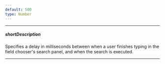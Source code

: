 ```yaml
---
default: 500
type: Number
---
```

---
##### shortDescription
Specifies a delay in milliseconds between when a user finishes typing in the field chooser's search panel, and when the search is executed.

---

